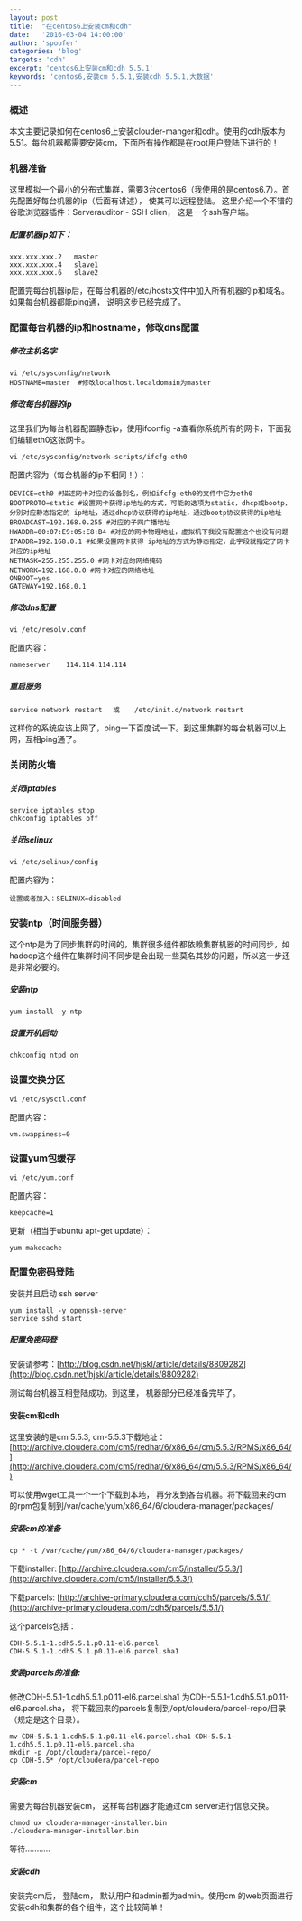 ```yaml
---
layout: post
title:  "在centos6上安装cm和cdh"
date:   '2016-03-04 14:00:00'
author: 'spoofer'
categories: 'blog'
targets: 'cdh'
excerpt: 'centos6上安装cm和cdh 5.5.1'
keywords: 'centos6,安装cm 5.5.1,安装cdh 5.5.1,大数据'
---
```


### 概述
本文主要记录如何在centos6上安装clouder-manger和cdh。使用的cdh版本为5.51。每台机器都需要安装cm，下面所有操作都是在root用户登陆下进行的！

### 机器准备

这里模拟一个最小的分布式集群，需要3台centos6（我使用的是centos6.7）。首先配置好每台机器的ip（后面有讲述）， 使其可以远程登陆。
这里介绍一个不错的谷歌浏览器插件：Serverauditor - SSH clien， 这是一个ssh客户端。

##### 配置机器ip如下：

```
xxx.xxx.xxx.2   master
xxx.xxx.xxx.4   slave1
xxx.xxx.xxx.6   slave2
```

配置完每台机器ip后，在每台机器的/etc/hosts文件中加入所有机器的ip和域名。如果每台机器都能ping通， 说明这步已经完成了。

### 配置每台机器的ip和hostname，修改dns配置

##### 修改主机名字

```
vi /etc/sysconfig/network
HOSTNAME=master  #修改localhost.localdomain为master
```

##### 修改每台机器的ip

这里我们为每台机器配置静态ip，使用ifconfig -a查看你系统所有的网卡，下面我们编辑eth0这张网卡。

```
vi /etc/sysconfig/network-scripts/ifcfg-eth0
```

配置内容为（每台机器的ip不相同！）：

```
DEVICE=eth0 #描述网卡对应的设备别名，例如ifcfg-eth0的文件中它为eth0
BOOTPROTO=static #设置网卡获得ip地址的方式，可能的选项为static，dhcp或bootp，分别对应静态指定的 ip地址，通过dhcp协议获得的ip地址，通过bootp协议获得的ip地址
BROADCAST=192.168.0.255 #对应的子网广播地址
HWADDR=00:07:E9:05:E8:B4 #对应的网卡物理地址，虚拟机下我没有配置这个也没有问题
IPADDR=192.168.0.1 #如果设置网卡获得 ip地址的方式为静态指定，此字段就指定了网卡对应的ip地址
NETMASK=255.255.255.0 #网卡对应的网络掩码
NETWORK=192.168.0.0 #网卡对应的网络地址
ONBOOT=yes
GATEWAY=192.168.0.1
```

##### 修改dns配置

```
vi /etc/resolv.conf
```

配置内容：

```
nameserver    114.114.114.114
```

##### 重启服务

```
service network restart 　或 　 /etc/init.d/network restart
```

这样你的系统应该上网了，ping一下百度试一下。到这里集群的每台机器可以上网，互相ping通了。

### 关闭防火墙

##### 关闭iptables

```
service iptables stop
chkconfig iptables off
```

##### 关闭selinux

```
vi /etc/selinux/config
```

配置内容为：

```
设置或者加入：SELINUX=disabled
```


### 安装ntp（时间服务器）

这个ntp是为了同步集群的时间的，集群很多组件都依赖集群机器的时间同步，如hadoop这个组件在集群时间不同步是会出现一些莫名其妙的问题，所以这一步还是非常必要的。

##### 安装ntp

```
yum install -y ntp
```

##### 设置开机启动

```
chkconfig ntpd on
```

### 设置交换分区

```
vi /etc/sysctl.conf
```

配置内容：

```
vm.swappiness=0
```

### 设置yum包缓存

```
vi /etc/yum.conf
```

配置内容：

```
keepcache=1
```

更新（相当于ubuntu apt-get update）：

```
yum makecache
```

### 配置免密码登陆

安装并且启动 ssh server

```
yum install -y openssh-server
service sshd start
```

##### 配置免密码登

安装请参考：[http://blog.csdn.net/hjskl/article/details/8809282](http://blog.csdn.net/hjskl/article/details/8809282)

测试每台机器互相登陆成功。到这里， 机器部分已经准备完毕了。


#### 安装cm和cdh

这里安装的是cm 5.5.3, cm-5.5.3下载地址：[http://archive.cloudera.com/cm5/redhat/6/x86_64/cm/5.5.3/RPMS/x86_64/](http://archive.cloudera.com/cm5/redhat/6/x86_64/cm/5.5.3/RPMS/x86_64/)

可以使用wget工具一个一个下载到本地， 再分发到各台机器。将下载回来的cm的rpm包复制到/var/cache/yum/x86_64/6/cloudera-manager/packages/

##### 安装cm的准备

```
cp * -t /var/cache/yum/x86_64/6/cloudera-manager/packages/
```

下载installer: [http://archive.cloudera.com/cm5/installer/5.5.3/](http://archive.cloudera.com/cm5/installer/5.5.3/)

下载parcels: [http://archive-primary.cloudera.com/cdh5/parcels/5.5.1/](http://archive-primary.cloudera.com/cdh5/parcels/5.5.1/)

这个parcels包括：

```
CDH-5.5.1-1.cdh5.5.1.p0.11-el6.parcel
CDH-5.5.1-1.cdh5.5.1.p0.11-el6.parcel.sha1
```

##### 安装parcels的准备:

修改CDH-5.5.1-1.cdh5.5.1.p0.11-el6.parcel.sha1 为CDH-5.5.1-1.cdh5.5.1.p0.11-el6.parcel.sha，
将下载回来的parcels复制到/opt/cloudera/parcel-repo/目录（规定是这个目录）。

```
mv CDH-5.5.1-1.cdh5.5.1.p0.11-el6.parcel.sha1 CDH-5.5.1-1.cdh5.5.1.p0.11-el6.parcel.sha
mkdir -p /opt/cloudera/parcel-repo/
cp CDH-5.5* /opt/cloudera/parcel-repo
```

##### 安装cm

需要为每台机器安装cm， 这样每台机器才能通过cm server进行信息交换。

```
chmod ux cloudera-manager-installer.bin
./cloudera-manager-installer.bin
```

等待...........


##### 安装cdh

安装完cm后， 登陆cm， 默认用户和admin都为admin。使用cm 的web页面进行安装cdh和集群的各个组件，这个比较简单！
